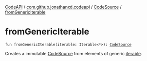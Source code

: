 [CodeAPI](../../index.md) / [com.github.jonathanxd.codeapi](../index.md) / [CodeSource](index.md) / [fromGenericIterable](.)

# fromGenericIterable

`fun fromGenericIterable(iterable: Iterable<*>): `[`CodeSource`](index.md)

Creates a immutable [CodeSource](index.md) from elements of generic [iterable](from-generic-iterable.md#com.github.jonathanxd.codeapi.CodeSource.Companion$fromGenericIterable(kotlin.collections.Iterable((kotlin.Any)))/iterable).

